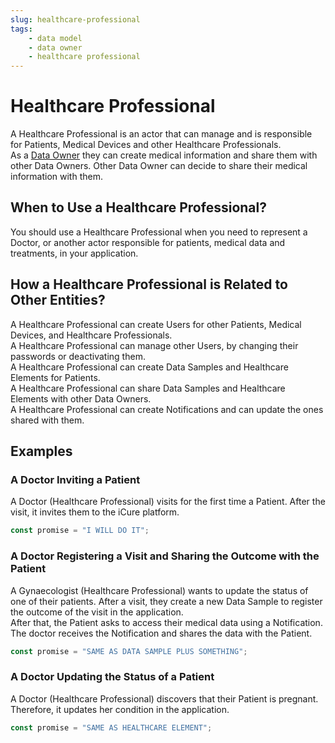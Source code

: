 ```yaml
---
slug: healthcare-professional
tags:
    - data model
    - data owner
    - healthcare professional
---
```

# Healthcare Professional

A Healthcare Professional is an actor that can manage and is responsible for Patients, Medical Devices and other 
Healthcare Professionals.  
As a [Data Owner](/sdks/glossary#data-owner) they can create medical information and share them with other Data Owners.
Other Data Owner can decide to share their medical information with them.

## When to Use a Healthcare Professional?

You should use a Healthcare Professional when you need to represent a Doctor, or another actor responsible for patients,
medical data and treatments, in your application.

## How a Healthcare Professional is Related to Other Entities?

A Healthcare Professional can create Users for other Patients, Medical Devices, and Healthcare Professionals.  
A Healthcare Professional can manage other Users, by changing their passwords or deactivating them.  
A Healthcare Professional can create Data Samples and Healthcare Elements for Patients.  
A Healthcare Professional can share Data Samples and Healthcare Elements with other Data Owners.  
A Healthcare Professional can create Notifications and can update the ones shared with them.

## Examples

### A Doctor Inviting a Patient

A Doctor (Healthcare Professional) visits for the first time a Patient. After the visit, it invites them to the iCure
platform.

```typescript
const promise = "I WILL DO IT";
```

### A Doctor Registering a Visit and Sharing the Outcome with the Patient

A Gynaecologist (Healthcare Professional) wants to update the status of one of their patients. After a visit, they
create a new Data Sample to register the outcome of the visit in the application.  
After that, the Patient asks to access their medical data using a Notification.
The doctor receives the Notification and shares the data with the Patient.

```typescript
const promise = "SAME AS DATA SAMPLE PLUS SOMETHING";
```

### A Doctor Updating the Status of a Patient

A Doctor (Healthcare Professional) discovers that their Patient is pregnant. Therefore, it updates her condition in the
application.

```typescript
const promise = "SAME AS HEALTHCARE ELEMENT";
```